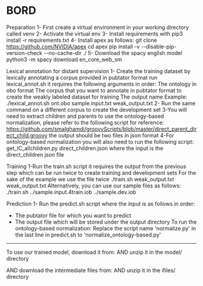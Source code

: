 # BORD
Preparation
1- First create a virtual environment in your working directory called venv
2- Activate the virtual env
3- Install requirements with
pip3 install -r requirements.txt
4- Install apex as follows:
git clone https://github.com/NVIDIA/apex
cd apex
pip install -v --disable-pip-version-check --no-cache-dir ./
5- Download the spacy english model
python3 -m spacy download en_core_web_sm

Lexical annotation for distant supervision
1- Create the training dataset by lexically annotating a corpus provided in pubtator format
run lexical_annot.sh 
it requires the following arguments in order:
The ontology in obo format
The corpus that you want to annotate in pubtator format to create the weakly labeled dataset for training
The output name
Example:
./lexical_annot.sh ont.obo sample.input.txt weak_output.txt
2- Run the same command on a different corpus to create the development set
3-You will need to extract children and parents to use the ontology-based normalization, please refer to the following script for reference:
https://github.com/smalghamdi/groovyScripts/blob/master/direct_parent_direct_child.groovy
the output should be two files in json format
4-For ontology-based normalization you will also need to run the following script:
get_IC_allchildren.py direct_children.json
where the input is the direct_children json file

Training
1-Run the train.sh script
it requires the output from the previous step which can be run twice to create training and development sets
For the sake of the example we use the file twice 
./train.sh weak_output.txt weak_output.txt 
Alternatively, you can use our sample files as follows:
./train.sh ../sample.input.4train.iob ../sample.dev.iob

Prediction
1- Run the predict.sh script
where the input is as follows in order:
- The pubtator file for which you want to predict
- The output file which will be stored under the output directory
To run the ontology-based normalization:
Replace the script name 'normalize.py' in the last line in predict.sh to 'normalize_ontology-based.py' 

----------------------------------------------

To use our trained model, download it from:
AND unzip it in the model/ directory

AND download the intermediate files from:
AND unzip it in the ifiles/ directory

